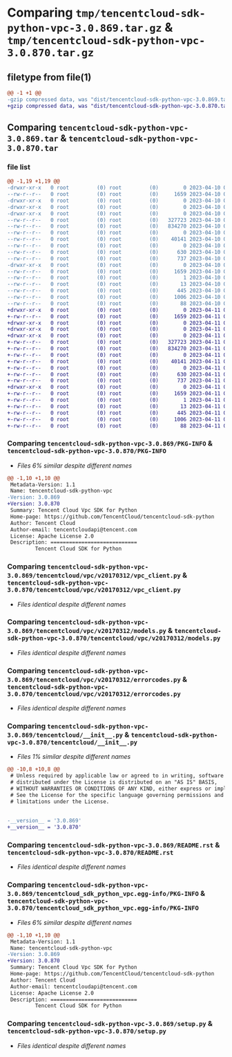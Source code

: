 # Comparing `tmp/tencentcloud-sdk-python-vpc-3.0.869.tar.gz` & `tmp/tencentcloud-sdk-python-vpc-3.0.870.tar.gz`

## filetype from file(1)

```diff
@@ -1 +1 @@
-gzip compressed data, was "dist/tencentcloud-sdk-python-vpc-3.0.869.tar", last modified: Mon Apr 10 03:18:26 2023, max compression
+gzip compressed data, was "dist/tencentcloud-sdk-python-vpc-3.0.870.tar", last modified: Tue Apr 11 04:03:55 2023, max compression
```

## Comparing `tencentcloud-sdk-python-vpc-3.0.869.tar` & `tencentcloud-sdk-python-vpc-3.0.870.tar`

### file list

```diff
@@ -1,19 +1,19 @@
-drwxr-xr-x   0 root         (0) root         (0)        0 2023-04-10 03:18:26.000000 tencentcloud-sdk-python-vpc-3.0.869/
--rw-r--r--   0 root         (0) root         (0)     1659 2023-04-10 03:18:26.000000 tencentcloud-sdk-python-vpc-3.0.869/PKG-INFO
-drwxr-xr-x   0 root         (0) root         (0)        0 2023-04-10 03:18:26.000000 tencentcloud-sdk-python-vpc-3.0.869/tencentcloud/
-drwxr-xr-x   0 root         (0) root         (0)        0 2023-04-10 03:18:26.000000 tencentcloud-sdk-python-vpc-3.0.869/tencentcloud/vpc/
-drwxr-xr-x   0 root         (0) root         (0)        0 2023-04-10 03:18:26.000000 tencentcloud-sdk-python-vpc-3.0.869/tencentcloud/vpc/v20170312/
--rw-r--r--   0 root         (0) root         (0)   327723 2023-04-10 03:18:26.000000 tencentcloud-sdk-python-vpc-3.0.869/tencentcloud/vpc/v20170312/vpc_client.py
--rw-r--r--   0 root         (0) root         (0)   834270 2023-04-10 03:18:26.000000 tencentcloud-sdk-python-vpc-3.0.869/tencentcloud/vpc/v20170312/models.py
--rw-r--r--   0 root         (0) root         (0)        0 2023-04-10 03:18:26.000000 tencentcloud-sdk-python-vpc-3.0.869/tencentcloud/vpc/v20170312/__init__.py
--rw-r--r--   0 root         (0) root         (0)    40141 2023-04-10 03:18:26.000000 tencentcloud-sdk-python-vpc-3.0.869/tencentcloud/vpc/v20170312/errorcodes.py
--rw-r--r--   0 root         (0) root         (0)        0 2023-04-10 03:18:26.000000 tencentcloud-sdk-python-vpc-3.0.869/tencentcloud/vpc/__init__.py
--rw-r--r--   0 root         (0) root         (0)      630 2023-04-10 03:18:26.000000 tencentcloud-sdk-python-vpc-3.0.869/tencentcloud/__init__.py
--rw-r--r--   0 root         (0) root         (0)      737 2023-04-10 03:18:26.000000 tencentcloud-sdk-python-vpc-3.0.869/README.rst
-drwxr-xr-x   0 root         (0) root         (0)        0 2023-04-10 03:18:26.000000 tencentcloud-sdk-python-vpc-3.0.869/tencentcloud_sdk_python_vpc.egg-info/
--rw-r--r--   0 root         (0) root         (0)     1659 2023-04-10 03:18:26.000000 tencentcloud-sdk-python-vpc-3.0.869/tencentcloud_sdk_python_vpc.egg-info/PKG-INFO
--rw-r--r--   0 root         (0) root         (0)        1 2023-04-10 03:18:26.000000 tencentcloud-sdk-python-vpc-3.0.869/tencentcloud_sdk_python_vpc.egg-info/dependency_links.txt
--rw-r--r--   0 root         (0) root         (0)       13 2023-04-10 03:18:26.000000 tencentcloud-sdk-python-vpc-3.0.869/tencentcloud_sdk_python_vpc.egg-info/top_level.txt
--rw-r--r--   0 root         (0) root         (0)      445 2023-04-10 03:18:26.000000 tencentcloud-sdk-python-vpc-3.0.869/tencentcloud_sdk_python_vpc.egg-info/SOURCES.txt
--rw-r--r--   0 root         (0) root         (0)     1006 2023-04-10 03:18:26.000000 tencentcloud-sdk-python-vpc-3.0.869/setup.py
--rw-r--r--   0 root         (0) root         (0)       88 2023-04-10 03:18:26.000000 tencentcloud-sdk-python-vpc-3.0.869/setup.cfg
+drwxr-xr-x   0 root         (0) root         (0)        0 2023-04-11 04:03:55.000000 tencentcloud-sdk-python-vpc-3.0.870/
+-rw-r--r--   0 root         (0) root         (0)     1659 2023-04-11 04:03:55.000000 tencentcloud-sdk-python-vpc-3.0.870/PKG-INFO
+drwxr-xr-x   0 root         (0) root         (0)        0 2023-04-11 04:03:55.000000 tencentcloud-sdk-python-vpc-3.0.870/tencentcloud/
+drwxr-xr-x   0 root         (0) root         (0)        0 2023-04-11 04:03:55.000000 tencentcloud-sdk-python-vpc-3.0.870/tencentcloud/vpc/
+drwxr-xr-x   0 root         (0) root         (0)        0 2023-04-11 04:03:55.000000 tencentcloud-sdk-python-vpc-3.0.870/tencentcloud/vpc/v20170312/
+-rw-r--r--   0 root         (0) root         (0)   327723 2023-04-11 04:03:55.000000 tencentcloud-sdk-python-vpc-3.0.870/tencentcloud/vpc/v20170312/vpc_client.py
+-rw-r--r--   0 root         (0) root         (0)   834270 2023-04-11 04:03:55.000000 tencentcloud-sdk-python-vpc-3.0.870/tencentcloud/vpc/v20170312/models.py
+-rw-r--r--   0 root         (0) root         (0)        0 2023-04-11 04:03:55.000000 tencentcloud-sdk-python-vpc-3.0.870/tencentcloud/vpc/v20170312/__init__.py
+-rw-r--r--   0 root         (0) root         (0)    40141 2023-04-11 04:03:55.000000 tencentcloud-sdk-python-vpc-3.0.870/tencentcloud/vpc/v20170312/errorcodes.py
+-rw-r--r--   0 root         (0) root         (0)        0 2023-04-11 04:03:55.000000 tencentcloud-sdk-python-vpc-3.0.870/tencentcloud/vpc/__init__.py
+-rw-r--r--   0 root         (0) root         (0)      630 2023-04-11 04:03:55.000000 tencentcloud-sdk-python-vpc-3.0.870/tencentcloud/__init__.py
+-rw-r--r--   0 root         (0) root         (0)      737 2023-04-11 04:03:55.000000 tencentcloud-sdk-python-vpc-3.0.870/README.rst
+drwxr-xr-x   0 root         (0) root         (0)        0 2023-04-11 04:03:55.000000 tencentcloud-sdk-python-vpc-3.0.870/tencentcloud_sdk_python_vpc.egg-info/
+-rw-r--r--   0 root         (0) root         (0)     1659 2023-04-11 04:03:55.000000 tencentcloud-sdk-python-vpc-3.0.870/tencentcloud_sdk_python_vpc.egg-info/PKG-INFO
+-rw-r--r--   0 root         (0) root         (0)        1 2023-04-11 04:03:55.000000 tencentcloud-sdk-python-vpc-3.0.870/tencentcloud_sdk_python_vpc.egg-info/dependency_links.txt
+-rw-r--r--   0 root         (0) root         (0)       13 2023-04-11 04:03:55.000000 tencentcloud-sdk-python-vpc-3.0.870/tencentcloud_sdk_python_vpc.egg-info/top_level.txt
+-rw-r--r--   0 root         (0) root         (0)      445 2023-04-11 04:03:55.000000 tencentcloud-sdk-python-vpc-3.0.870/tencentcloud_sdk_python_vpc.egg-info/SOURCES.txt
+-rw-r--r--   0 root         (0) root         (0)     1006 2023-04-11 04:03:55.000000 tencentcloud-sdk-python-vpc-3.0.870/setup.py
+-rw-r--r--   0 root         (0) root         (0)       88 2023-04-11 04:03:55.000000 tencentcloud-sdk-python-vpc-3.0.870/setup.cfg
```

### Comparing `tencentcloud-sdk-python-vpc-3.0.869/PKG-INFO` & `tencentcloud-sdk-python-vpc-3.0.870/PKG-INFO`

 * *Files 6% similar despite different names*

```diff
@@ -1,10 +1,10 @@
 Metadata-Version: 1.1
 Name: tencentcloud-sdk-python-vpc
-Version: 3.0.869
+Version: 3.0.870
 Summary: Tencent Cloud Vpc SDK for Python
 Home-page: https://github.com/TencentCloud/tencentcloud-sdk-python
 Author: Tencent Cloud
 Author-email: tencentcloudapi@tencent.com
 License: Apache License 2.0
 Description: ============================
         Tencent Cloud SDK for Python
```

### Comparing `tencentcloud-sdk-python-vpc-3.0.869/tencentcloud/vpc/v20170312/vpc_client.py` & `tencentcloud-sdk-python-vpc-3.0.870/tencentcloud/vpc/v20170312/vpc_client.py`

 * *Files identical despite different names*

### Comparing `tencentcloud-sdk-python-vpc-3.0.869/tencentcloud/vpc/v20170312/models.py` & `tencentcloud-sdk-python-vpc-3.0.870/tencentcloud/vpc/v20170312/models.py`

 * *Files identical despite different names*

### Comparing `tencentcloud-sdk-python-vpc-3.0.869/tencentcloud/vpc/v20170312/errorcodes.py` & `tencentcloud-sdk-python-vpc-3.0.870/tencentcloud/vpc/v20170312/errorcodes.py`

 * *Files identical despite different names*

### Comparing `tencentcloud-sdk-python-vpc-3.0.869/tencentcloud/__init__.py` & `tencentcloud-sdk-python-vpc-3.0.870/tencentcloud/__init__.py`

 * *Files 1% similar despite different names*

```diff
@@ -10,8 +10,8 @@
 # Unless required by applicable law or agreed to in writing, software
 # distributed under the License is distributed on an "AS IS" BASIS,
 # WITHOUT WARRANTIES OR CONDITIONS OF ANY KIND, either express or implied.
 # See the License for the specific language governing permissions and
 # limitations under the License.
 
 
-__version__ = '3.0.869'
+__version__ = '3.0.870'
```

### Comparing `tencentcloud-sdk-python-vpc-3.0.869/README.rst` & `tencentcloud-sdk-python-vpc-3.0.870/README.rst`

 * *Files identical despite different names*

### Comparing `tencentcloud-sdk-python-vpc-3.0.869/tencentcloud_sdk_python_vpc.egg-info/PKG-INFO` & `tencentcloud-sdk-python-vpc-3.0.870/tencentcloud_sdk_python_vpc.egg-info/PKG-INFO`

 * *Files 6% similar despite different names*

```diff
@@ -1,10 +1,10 @@
 Metadata-Version: 1.1
 Name: tencentcloud-sdk-python-vpc
-Version: 3.0.869
+Version: 3.0.870
 Summary: Tencent Cloud Vpc SDK for Python
 Home-page: https://github.com/TencentCloud/tencentcloud-sdk-python
 Author: Tencent Cloud
 Author-email: tencentcloudapi@tencent.com
 License: Apache License 2.0
 Description: ============================
         Tencent Cloud SDK for Python
```

### Comparing `tencentcloud-sdk-python-vpc-3.0.869/setup.py` & `tencentcloud-sdk-python-vpc-3.0.870/setup.py`

 * *Files identical despite different names*

